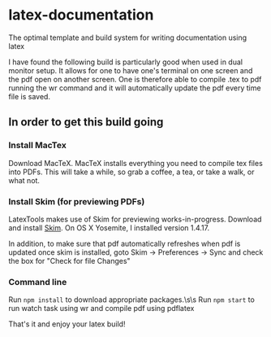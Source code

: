 # latex-documentation
The optimal template and build system for writing documentation using latex

I have found the following build is particularly good when used in dual monitor
setup. It allows for one to have one's terminal on one screen and the pdf open
on another screen. One is therefore able to compile .tex to pdf running the wr
command and it will automatically update the pdf every time file is saved.

## In order to get this build going ##

### Install MacTex ###

Download MacTeX. MacTeX installs everything you need to compile tex files into
PDFs. This will take a while, so grab a coffee, a tea, or take a walk, or what
not.

### Install Skim (for previewing PDFs) ###

LatexTools makes use of Skim for previewing works-in-progress.
Download and install [Skim](http://skim-app.sourceforge.net/).
On OS X Yosemite, I installed version 1.4.17.

In addition, to make sure that pdf automatically refreshes when pdf is updated
once skim is installed, goto Skim -> Preferences -> Sync and check the box for
"Check for file Changes"

### Command line ###
Run `npm install` to download appropriate packages.\s\s
Run `npm start` to run watch task using wr and compile pdf using pdflatex

That's it and enjoy your latex build!
